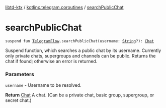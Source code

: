 [libtd-ktx](../index.md) / [kotlinx.telegram.coroutines](index.md) / [searchPublicChat](./search-public-chat.md)

# searchPublicChat

`suspend fun `[`TelegramFlow`](../kotlinx.telegram.core/-telegram-flow/index.md)`.searchPublicChat(username: `[`String`](https://kotlinlang.org/api/latest/jvm/stdlib/kotlin/-string/index.html)`?): `[`Chat`](https://tdlibx.github.io/td/docs/org/drinkless/td/libcore/telegram/TdApi/Chat.html)

Suspend function, which searches a public chat by its username. Currently only private chats,
supergroups and channels can be public. Returns the chat if found; otherwise an error is returned.

### Parameters

`username` - Username to be resolved.

**Return**
[Chat](https://tdlibx.github.io/td/docs/org/drinkless/td/libcore/telegram/TdApi/Chat.html) A chat. (Can be a private chat, basic group, supergroup, or secret chat.)

